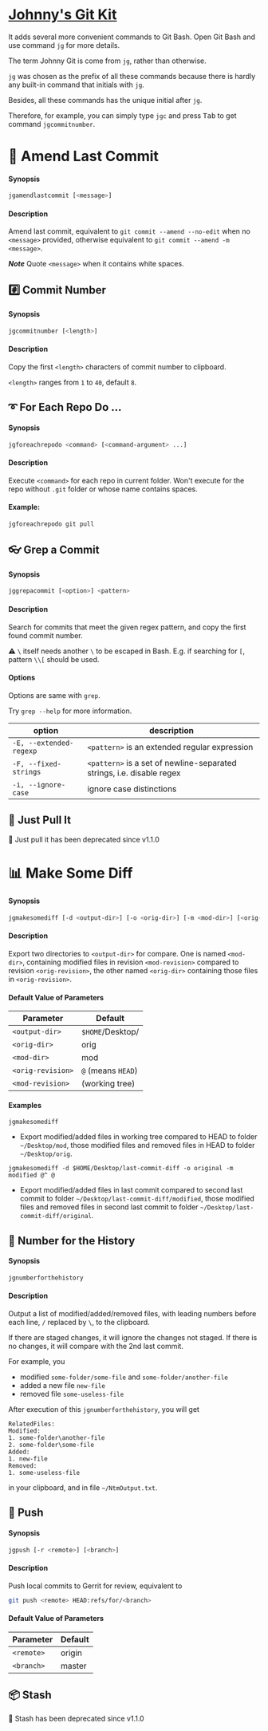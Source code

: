 # [Johnny's Git Kit](https://github.com/lxvs/jg)

It adds several more convenient commands to Git Bash. Open Git Bash and use command `jg` for more details.

The term Johnny Git is come from `jg`, rather than otherwise.

`jg` was chosen as the prefix of all these commands because there is hardly any built-in command that initials with `jg`.

Besides, all these commands has the unique initial after `jg`.

Therefore, for example, you can simply type `jgc` and press <kbd>Tab</kbd> to get command `jgcommitnumber`.



# :hammer: Amend Last Commit

#### Synopsis

```bash
jgamendlastcommit [<message>]
```

#### Description

Amend last commit, equivalent to `git commit --amend --no-edit` when no `<message>` provided, otherwise equivalent to `git commit --amend -m <message>`.

***Note*** Quote `<message>` when it contains white spaces.



## :hash: Commit Number

#### Synopsis

```bash
jgcommitnumber [<length>]
```

#### Description

Copy the first `<length>` characters of commit number to clipboard.

`<length>` ranges from `1` to `40`, default `8`.



## :curly_loop: For Each Repo Do ...

#### Synopsis

```bash
jgforeachrepodo <command> [<command-argument> ...]
```

#### Description

Execute `<command>` for each repo in current folder. Won't execute for the repo without `.git` folder or whose name contains spaces.

#### Example:
````bash
jgforeachrepodo git pull
````



## :eyeglasses: Grep a Commit

#### Synopsis

```bash
jggrepacommit [<option>] <pattern>
```

#### Description

Search for commits that meet the given regex pattern, and copy the first found commit number.

:warning: `\` itself needs another `\` to be escaped in Bash. E.g. if searching for `[`, pattern `\\[` should be used.

#### Options

Options are same with `grep`.

Try `grep --help` for more information.

| option                  | description                                                  |
| ----------------------- | ------------------------------------------------------------ |
| `-E, --extended-regexp` | `<pattern>` is an extended regular expression                |
| `-F, --fixed-strings`   | `<pattern>` is a set of newline-separated strings, i.e. disable regex |
| `-i, --ignore-case`     | ignore case distinctions                                     |



## :punch: Just Pull It

:door: Just pull it has been deprecated since v1.1.0



# :bar_chart: Make Some Diff

#### Synopsis

```bash
jgmakesomediff [-d <output-dir>] [-o <orig-dir>] [-m <mod-dir>] [<orig-revision>] [<mod-revision>]
```

#### Description

Export two directories to `<output-dir>` for compare. One is named `<mod-dir>`, containing modified files in revision `<mod-revision>` compared to revision `<orig-revision>`, the other named `<orig-dir>` containing those files in `<orig-revision>`.

#### Default Value of Parameters

| Parameter         | Default            |
| ----------------- | ------------------ |
| `<output-dir>`    | `$HOME`/Desktop/   |
| `<orig-dir>`      | orig               |
| `<mod-dir>`       | mod                |
| `<orig-revision>` | `@` (means `HEAD`) |
| `<mod-revision>`  | (working tree)     |

#### Examples

`jgmakesomediff `

* Export modified/added files in working tree compared to HEAD to folder `~/Desktop/mod`, those modified files and removed files in HEAD to folder `~/Desktop/orig`.

`jgmakesomediff -d $HOME/Desktop/last-commit-diff -o original -m modified @^ @`

* Export modified/added files in last commit compared to second last commit to folder `~/Desktop/last-commit-diff/modified`, those modified files and removed files in second last commit to folder `~/Desktop/last-commit-diff/original`.



## :musical_note: Number for the History

#### Synopsis

```bash
jgnumberforthehistory
```

#### Description

Output a list of modified/added/removed files, with leading numbers before each line, `/` replaced by `\`, to the clipboard.

If there are staged changes, it will ignore the changes not staged. If there is no changes, it will compare with the 2nd last commit.

For example, you

* modified `some-folder/some-file` and `some-folder/another-file`
* added a new file `new-file`
* removed file `some-useless-file`

After execution of this `jgnumberforthehistory`, you will get

```
RelatedFiles:
Modified:
1. some-folder\another-file
2. some-folder\some-file
Added:
1. new-file
Removed:
1. some-useless-file
```

in your clipboard, and in file `~/NtmOutput.txt`.



## :e-mail: Push

#### Synopsis

```bash
jgpush [-r <remote>] [<branch>]
```

#### Description

Push local commits to Gerrit for review, equivalent to

```bash
git push <remote> HEAD:refs/for/<branch>
```

#### Default Value of Parameters

| Parameter  | Default |
| ---------- | ------- |
| `<remote>` | origin  |
| `<branch>` | master  |



## :package: Stash

:door: Stash has been deprecated since v1.1.0
